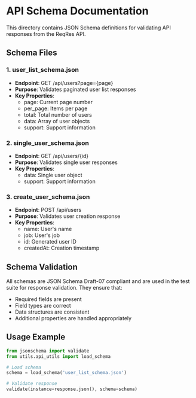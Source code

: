 # API Schema Documentation

This directory contains JSON Schema definitions for validating API responses from the ReqRes API.

## Schema Files

### 1. user_list_schema.json
- **Endpoint**: GET /api/users?page={page}
- **Purpose**: Validates paginated user list responses
- **Key Properties**:
  - page: Current page number
  - per_page: Items per page
  - total: Total number of users
  - data: Array of user objects
  - support: Support information

### 2. single_user_schema.json
- **Endpoint**: GET /api/users/{id}
- **Purpose**: Validates single user responses
- **Key Properties**:
  - data: Single user object
  - support: Support information

### 3. create_user_schema.json
- **Endpoint**: POST /api/users
- **Purpose**: Validates user creation response
- **Key Properties**:
  - name: User's name
  - job: User's job
  - id: Generated user ID
  - createdAt: Creation timestamp

## Schema Validation
All schemas are JSON Schema Draft-07 compliant and are used in the test suite for response validation. They ensure that:
- Required fields are present
- Field types are correct
- Data structures are consistent
- Additional properties are handled appropriately

## Usage Example
```python
from jsonschema import validate
from utils.api_utils import load_schema

# Load schema
schema = load_schema('user_list_schema.json')

# Validate response
validate(instance=response.json(), schema=schema)
```
